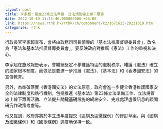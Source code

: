 ```yaml
---
layout: post
title: 李家超：推進23條立法準備　立法規管線上線下眾籌
date: 2022-10-19 11:15:46.000000000 +08:00
link: https://news.rthk.hk/rthk/ch/component/k2/1671623-20221019.htm
categories: rthk
---
```


行政長官李家超宣布，會將由政務司司長領導的「基本法推廣督導委員會」，改名為「憲法和基本法推廣督導委員會」，要反映政府對推廣《憲法》工作的重視和決心。 

李家超在施政報告表示，會繼續堅定不移維護特區的憲制秩序，維護《憲法》確立的國家根本制度，而做法是要進一步推展《憲法》、《基本法》和《香港國安法》的宣傳教育。

另外，為準確落實《香港國安法》的立法原意，政府會進一步健全香港維護國家安全的法律制度和執行機制，包括推進《基本法》第23條立法準備工作、立法規管線上線下眾籌活動、立法提升關鍵基礎設施的網絡安全、完成處理虛假訊息的顧問研究作政策考慮等。

他又提到，政府亦將於本立法年度提交《區旗及區徽條例》的修訂草案，與《國旗及國徽條例》和《國歌條例》適度地保持一致。
